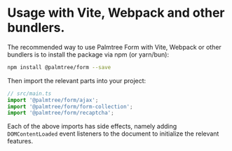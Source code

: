 # Usage with Vite, Webpack and other bundlers.

The recommended way to use Palmtree Form with Vite, Webpack or other bundlers is to install the package via npm (or yarn/bun):

```sh
npm install @palmtree/form --save
```

Then import the relevant parts into your project:

```ts
// src/main.ts
import '@palmtree/form/ajax';
import '@palmtree/form/form-collection';
import '@palmtree/form/recaptcha';
```

Each of the above imports has side effects, namely adding `DOMContentLoaded` event listeners to the document to initialize the relevant features.
